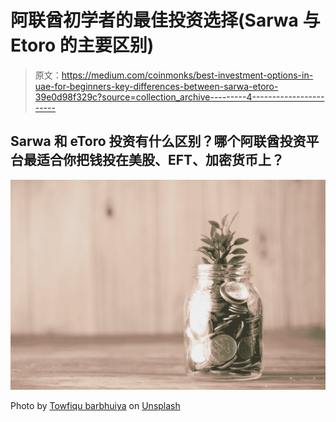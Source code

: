 # 阿联酋初学者的最佳投资选择(Sarwa 与 Etoro 的主要区别)

> 原文：<https://medium.com/coinmonks/best-investment-options-in-uae-for-beginners-key-differences-between-sarwa-etoro-39e0d98f329c?source=collection_archive---------4----------------------->

## Sarwa 和 eToro 投资有什么区别？哪个阿联酋投资平台最适合你把钱投在美股、EFT、加密货币上？

![](img/88ff6167861cae26406f7382cea91b43.png)

Photo by [Towfiqu barbhuiya](https://unsplash.com/@towfiqu999999?utm_source=medium&utm_medium=referral) on [Unsplash](https://unsplash.com?utm_source=medium&utm_medium=referral)
